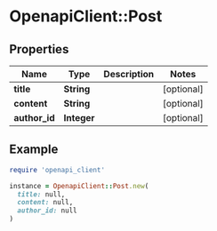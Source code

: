 # OpenapiClient::Post

## Properties

| Name | Type | Description | Notes |
| ---- | ---- | ----------- | ----- |
| **title** | **String** |  | [optional] |
| **content** | **String** |  | [optional] |
| **author_id** | **Integer** |  | [optional] |

## Example

```ruby
require 'openapi_client'

instance = OpenapiClient::Post.new(
  title: null,
  content: null,
  author_id: null
)
```


